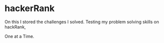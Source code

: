 # hackerRank
On this I stored the challenges I solved. Testing my problem solving skills on hackRank,

One at a Time.
